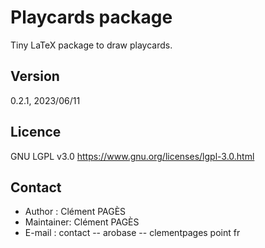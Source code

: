 # Playcards package
Tiny LaTeX package to draw playcards.
## Version
0.2.1, 2023/06/11
## Licence
GNU LGPL v3.0 https://www.gnu.org/licenses/lgpl-3.0.html
## Contact
- Author    : Clément PAGÈS
- Maintainer: Clément PAGÈS
- E-mail    : contact -- arobase -- clementpages point fr
